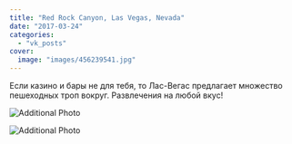 ```yaml
---
title: "Red Rock Canyon, Las Vegas, Nevada"
date: "2017-03-24"
categories: 
  - "vk_posts"
cover:
  image: "images/456239541.jpg"
---
```


Если казино и бары не для тебя, то Лас-Вегас предлагает множество пешеходных троп вокруг. Развлечения на любой вкус!

![Additional Photo](https://vodpop.ru/wp-content/uploads/2023/07/456239542.jpg)

![Additional Photo](https://vodpop.ru/wp-content/uploads/2023/07/456239543.jpg)
